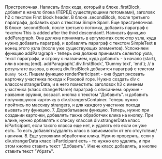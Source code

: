 Пристрелочная. Написать блок кода, который в блоке .firstBlock, добавит в начало блока (ПЕРЕД существующими потомками), заголовк h2 с текстом First block header.
В блоке .secondBlock, после третьего параграфа, добавить span с текстом Simple Span!.
Еще пристрелочная. В блоке .secondBlock, после третьего потомка, добавить параграф с текстом This is added after the third descendant!.
Написать функцию addParagraph. Она должна принимать в аргументах селектор узла, куда нужно добавить параграф, и добавлять параграф с текстом SimpleText в конец этого узла (после уже существующих элементов).
Усложняем функцию addParagraph - теперь она должна принимать селектор узла, текст параграфа, и строку с названием, куда добавить - в начало (start), или в конец (end).
addParagraph('.div.firstBlock', 'Dummy text', 'end'); //  в результате вызова, в конец div.firstBlock добавится параграф с текстом `Dummy text`.
Пишем функцию renderParticipant - она будет рисовать карточку участника похода к Роковой горе. Нужно создать div с классом strangerData, и в него поместить:
заголовок h3 с именем участника (класс strangerName)
параграф с описанием: оружие - название оружия, возраст.
кнопка с текстом "Добавить".
и добавить получившуюся карточку в div.strangersContainer.
Теперь нужно пройтись по массиву strangers, и для каждого участника похода вызвать эту функцию. 7. Дорабатываем функцию. Теперь, нужно при создании карточки, добавлять также обработчик клика на кнопку. При клике, нужно добавлять к списку классов div.strangerData класс isParticipant, если такого класса еще нет, и удалять его если он уже есть. То есть добавлять/удалять класс в зависимости от его отсутствия/наличия. 8. Еще усложним обработчик клика. Нужно проверять, если у div.strangerData класс isParticipant есть - то нужно его удалять, и при этом кнопке ставить текст "Добавить". Иначе класс добавлять, а кнопке ставить текст "Убрать".